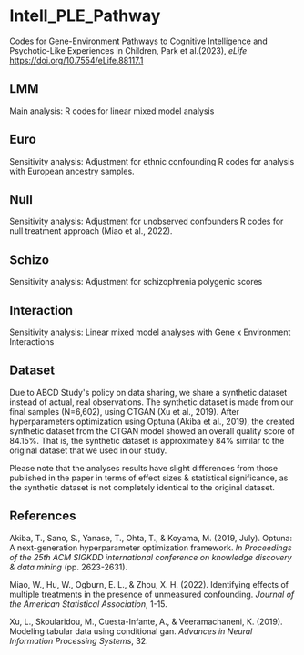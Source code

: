 # Intell_PLE_Pathway
Codes for Gene-Environment Pathways to Cognitive Intelligence and Psychotic-Like Experiences in Children, Park et al.(2023), _eLife_
https://doi.org/10.7554/eLife.88117.1


## LMM
Main analysis: R codes for linear mixed model analysis


## Euro
Sensitivity analysis: Adjustment for ethnic confounding
R codes for analysis with European ancestry samples.


## Null
Sensitivity analysis: Adjustment for unobserved confounders
R codes for null treatment approach (Miao et al., 2022). 


## Schizo
Sensitivity analysis: Adjustment for schizophrenia polygenic scores


## Interaction
Sensitivity analysis: Linear mixed model analyses with Gene x Environment Interactions


## Dataset
Due to ABCD Study's policy on data sharing, we share a synthetic dataset instead of actual, real observations.
The synthetic dataset is made from our final samples (N=6,602), using CTGAN (Xu et al., 2019).
After hyperparameters optimization using Optuna (Akiba et al., 2019), the created synthetic dataset from the CTGAN model showed an overall quality score of 84.15%.
That is, the synthetic dataset is approximately 84% similar to the original dataset that we used in our study.

Please note that the analyses results have slight differences from those published in the paper in terms of effect sizes & statistical significance, as the synthetic dataset is not completely identical to the original dataset.


## References
Akiba, T., Sano, S., Yanase, T., Ohta, T., & Koyama, M. (2019, July). Optuna: A next-generation hyperparameter optimization framework. _In Proceedings of the 25th ACM SIGKDD international conference on knowledge discovery & data mining_ (pp. 2623-2631).

Miao, W., Hu, W., Ogburn, E. L., & Zhou, X. H. (2022). Identifying effects of multiple treatments in the presence of unmeasured confounding. _Journal of the American Statistical Association_, 1-15.

Xu, L., Skoularidou, M., Cuesta-Infante, A., & Veeramachaneni, K. (2019). Modeling tabular data using conditional gan. _Advances in Neural Information Processing Systems_, 32.
